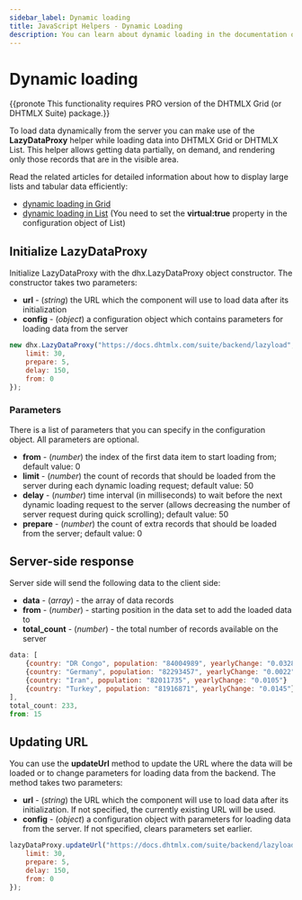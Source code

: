 ```yaml
---
sidebar_label: Dynamic loading
title: JavaScript Helpers - Dynamic Loading 
description: You can learn about dynamic loading in the documentation of the DHTMLX JavaScript UI library. Browse developer guides and API reference, try out code examples and live demos, and download a free 30-day evaluation version of DHTMLX Suite 7.
---
```


# Dynamic loading

{{pronote This functionality requires PRO version of the DHTMLX Grid (or DHTMLX Suite) package.}}

To load data dynamically from the server you can make use of the **LazyDataProxy** helper while loading data into DHTMLX Grid or DHTMLX List. 
This helper allows getting data partially, on demand, and rendering only those records that are in the visible area.

Read the related articles for detailed information about how to display large lists and tabular data efficiently:

- [dynamic loading in Grid](grid/data_loading.md#dynamic-loading)
- [dynamic loading in List](list/load_data.md#dynamic-loading) (You need to set the **virtual:true** property in the configuration object of List) 

## Initialize LazyDataProxy

Initialize LazyDataProxy with the dhx.LazyDataProxy object constructor. The constructor takes two parameters:

- **url** - (*string*) the URL which the component will use to load data after its initialization
- **config** - (*object*) a configuration object which contains parameters for loading data from the server

~~~js
new dhx.LazyDataProxy("https://docs.dhtmlx.com/suite/backend/lazyload", {
    limit: 30,
    prepare: 5,
    delay: 150,
    from: 0
});
~~~

### Parameters

There is a list of parameters that you can specify in the configuration object. All parameters are optional.

- **from** - (*number*) the index of the first data item to start loading from; default value: 0
- **limit** - (*number*) the count of records that should be loaded from the server during each dynamic loading request; default value: 50
- **delay** - (*number*) time interval (in milliseconds) to wait before the next dynamic loading request to the server (allows decreasing the number of server request during quick scrolling); default value: 50
- **prepare** - (*number*) the count of extra records that should be loaded from the server; default value: 0

## Server-side response

Server side will send the following data to the client side:

- **data** - (*array*) - the array of data records
- **from** - (*number*) - starting position in the data set to add the loaded data to
- **total_count** - (*number*) - the total number of records available on the server

~~~js
data: [
	{country: "DR Congo", population: "84004989", yearlyChange: "0.0328"}
	{country: "Germany", population: "82293457", yearlyChange: "0.0022"}
	{country: "Iran", population: "82011735", yearlyChange: "0.0105"}
	{country: "Turkey", population: "81916871", yearlyChange: "0.0145"}
], 
total_count: 233,
from: 15
~~~

## Updating URL

You can use the **updateUrl** method to update the URL where the data will be loaded or to change parameters for loading data from the backend. The method takes two parameters:

- **url** - (*string*) the URL which the component will use to load data after its initialization. If not specified, the currently existing URL will be used.
- **config** - (*object*) a configuration object with parameters for loading data from the server. If not specified, clears parameters set earlier.

~~~js
lazyDataProxy.updateUrl("https://docs.dhtmlx.com/suite/backend/lazyload", {
    limit: 30,
    prepare: 5,
    delay: 150,
    from: 0
});
~~~
